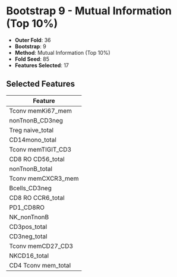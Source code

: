 # Bootstrap 9 - Mutual Information (Top 10%)

- **Outer Fold**: 36
- **Bootstrap**: 9
- **Method**: Mutual Information (Top 10%)
- **Fold Seed**: 85
- **Features Selected**: 17

## Selected Features

| Feature |
|---------|
| Tconv memKi67_mem |
| nonTnonB_CD3neg |
| Treg naive_total |
| CD14mono_total |
| Tconv memTIGIT_CD3 |
| CD8 RO CD56_total |
| nonTnonB_total |
| Tconv memCXCR3_mem |
| Bcells_CD3neg |
| CD8 RO CCR6_total |
| PD1_CD8RO |
| NK_nonTnonB |
| CD3pos_total |
| CD3neg_total |
| Tconv memCD27_CD3 |
| NKCD16_total |
| CD4 Tconv mem_total |
